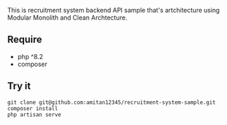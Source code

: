 This is recruitment system backend API sample that's artchitecture using Modular Monolith and Clean Archtecture.

## Require
- php ^8.2
- composer

## Try it
```
git clone git@github.com:amitan12345/recruitment-system-sample.git
composer install
php artisan serve
```